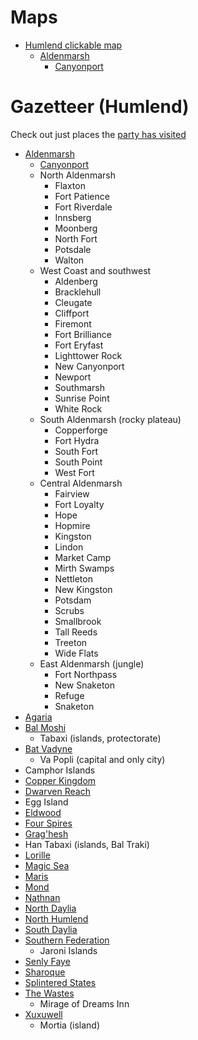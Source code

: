 # Maps
- [Humlend clickable map](humlend.html)
    - [Aldenmarsh](aldenmarsh.md)
        - [Canyonport](canyonport.md)

# Gazetteer (Humlend)
Check out just places the [party has visited](party/visited.md)

- [Aldenmarsh](aldenmarsh.md)
    - [Canyonport](canyonport.md)
    - North Aldenmarsh
        - Flaxton
        - Fort Patience
        - Fort Riverdale
        - Innsberg
        - Moonberg
        - North Fort
        - Potsdale
        - Walton
    - West Coast and southwest
        - Aldenberg
        - Bracklehull
        - Cleugate
        - Cliffport
        - Firemont
        - Fort Brilliance
        - Fort Eryfast
        - Lighttower Rock
        - New Canyonport
        - Newport
        - Southmarsh
        - Sunrise Point
        - White Rock
    - South Aldenmarsh (rocky plateau)
        - Copperforge
        - Fort Hydra
        - South Fort
        - South Point
        - West Fort
    - Central Aldenmarsh
        - Fairview
        - Fort Loyalty
        - Hope
        - Hopmire
        - Kingston
        - Lindon
        - Market Camp
        - Mirth Swamps
        - Nettleton
        - New Kingston
        - Potsdam
        - Scrubs
        - Smallbrook
        - Tall Reeds
        - Treeton
        - Wide Flats
    - East Aldenmarsh (jungle)
        - Fort Northpass
        - New Snaketon
        - Refuge
        - Snaketon
- [Agaria](agaria.md)
- [Bal Moshi](bal_moshi.md)
    - Tabaxi (islands, protectorate)
- [Bat Vadyne](bat_vadyne.md)
    - Va Popli (capital and only city)
- Camphor Islands
- [Copper Kingdom](copper_kingdom.md)
- [Dwarven Reach](dwarven_reach.md)
- Egg Island
- [Eldwood](eldwood.md)
- [Four Spires](four_spires.md)
- [Grag'hesh](graghesh.md)
- Han Tabaxi (islands, Bal Traki)
- [Lorille](lorille.md)
- [Magic Sea](magic_sea.md)
- [Maris](maris.md)
- [Mond](mond.md)
- [Nathnan](nathnan.md)
- [North Daylia](north_daylia.md)
- [North Humlend](north_humlend.md)
- [South Daylia](south_daylia.md)
- [Southern Federation](southern_federation.md)
    - Jaroni Islands
- [Senly Faye](senly_faye.md)
- [Sharoque](sharoque.md)
- [Splintered States](splintered_states.md)
- [The Wastes](wastes.md)
    - Mirage of Dreams Inn
- [Xuxuwell](xuxuwell.md)
    - Mortia (island)
